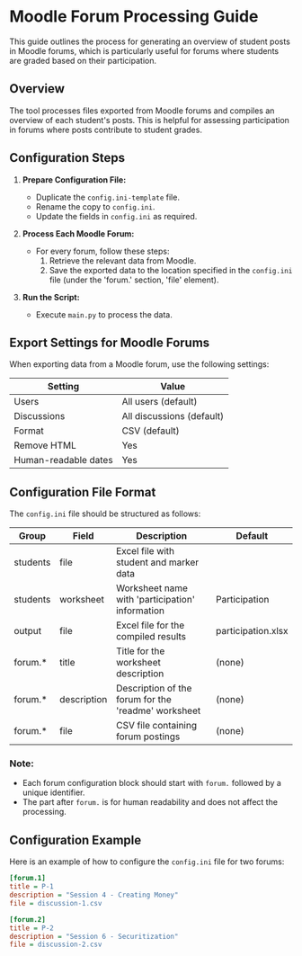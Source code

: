 
# Moodle Forum Processing Guide

This guide outlines the process for generating an overview of student posts in Moodle forums, which is particularly useful for forums where students are graded based on their participation.

## Overview
The tool processes files exported from Moodle forums and compiles an overview of each student's posts. This is helpful for assessing participation in forums where posts contribute to student grades.

## Configuration Steps
1. **Prepare Configuration File:**
   - Duplicate the `config.ini-template` file.
   - Rename the copy to `config.ini`.
   - Update the fields in `config.ini` as required.

2. **Process Each Moodle Forum:**
   - For every forum, follow these steps:
     1. Retrieve the relevant data from Moodle.
     2. Save the exported data to the location specified in the `config.ini` file (under the 'forum.' section, 'file' element).

3. **Run the Script:**
   - Execute `main.py` to process the data.

## Export Settings for Moodle Forums

When exporting data from a Moodle forum, use the following settings:

| Setting              | Value                     |
| -------------------- | ------------------------- |
| Users                | All users (default)       |
| Discussions          | All discussions (default) |
| Format               | CSV (default)             |
| Remove HTML          | Yes                       |
| Human-readable dates | Yes                       |

## Configuration File Format

The `config.ini` file should be structured as follows:

| Group    | Field       | Description                                         | Default            |
| -------- | ----------- | --------------------------------------------------- | ------------------ |
| students | file        | Excel file with student and marker data             |                    |
| students | worksheet   | Worksheet name with 'participation' information     | Participation      |
| output   | file        | Excel file for the compiled results                 | participation.xlsx |
| forum.*  | title       | Title for the worksheet description                 | (none)             |
| forum.*  | description | Description of the forum for the 'readme' worksheet | (none)             |
| forum.*  | file        | CSV file containing forum postings                  | (none)             |

### Note:
- Each forum configuration block should start with `forum.` followed by a unique identifier.
- The part after `forum.` is for human readability and does not affect the processing.

## Configuration Example

Here is an example of how to configure the `config.ini` file for two forums:

```ini
[forum.1]
title = P-1
description = "Session 4 - Creating Money"
file = discussion-1.csv

[forum.2]
title = P-2
description = "Session 6 - Securitization"
file = discussion-2.csv
```
